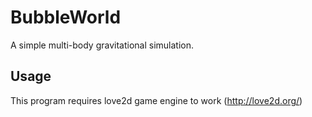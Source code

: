 # BubbleWorld
A simple multi-body gravitational simulation.

## Usage
This program requires love2d game engine to work (http://love2d.org/)
